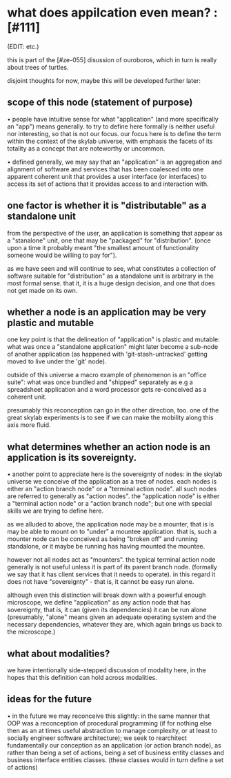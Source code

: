 # what does appilcation even mean? :[#111]

(EDIT: etc.)

this is part of the [#ze-055] disussion of ouroboros, which in turn is really
about trees of turtles.

disjoint thoughts for now, maybe this will be developed further later:




## scope of this node (statement of purpose)

• people have intuitive sense for what "application" (and more specifically
an "app") means generally. to try to define here formally is neither
useful nor interesting, so that is not our focus. our focus here is to
define the term within the context of the skylab universe, with emphasis
the facets of its totality as a concept that are noteworthy or uncommon.

• defined generally, we may say that an "application" is an aggregation and
alignment of software and services that has been coalesced into one apparent
coherent unit that provides a user interface (or interfaces) to access its
set of actions that it provides access to and interaction with.




## one factor is whether it is "distributable" as a standalone unit

from the perspective of the user, an application is something that appear
as a "stanalone" unit, one that may be "packaged" for "distribution".
(once upon a time it probably meant "the smallest amount of functionality
someone would be willing to pay for").

as we have seen and will continue to see, what constitutes a collection of
software suitable for "distribution" as a standalone unit is arbitrary in
the most formal sense. that it, it is a huge design decision, and one that
does not get made on its own.




## whether a node is an application may be very plastic and mutable

one key point is that the delineation of "application" is plastic and
mutable: what was once a "standalone application" might later become a
sub-node of another application (as happened with 'git-stash-untracked'
getting moved to live under the 'git' node).

outside of this universe a macro example of phenomenon is an "office
suite": what was once bundled and "shipped" separately as e.g a spreadsheet
application and a word processor gets re-conceived as a coherent unit.

presumably this reconception can go in the other direction, too. one of the
great skylab experiments is to see if we can make the mobility along this
axis more fluid.




## what determines whether an action node is an application is its sovereignty.

• another point to appreciate here is the sovereignty of nodes: in the skylab
universe we conceive of the application as a tree of nodes. each nodes is
either an "action branch node" or a "terminal action node". all such nodes
are referred to generally as "action nodes". the "application node" is
either a "terminal action node" or a "action branch node"; but one with
special skills we are trying to define here.

as we alluded to above, the application node may be a mounter, that is is may
be able to mount on to "under" a mountee application. that is, such a mounter
node can be conceived as being "broken off" and running standalone, or it
maybe be running has having mounted the mountee.

however not all nodes act as "mounters". the typical terminal action node
generally is not useful unless it is part of its parent branch node. (formally
we say that it has client services that it needs to operate). in this regard
it does not have "sovereignty" - that is, it cannot be easy run alone.

although even this distinction will break down with a powerful enough
microscope, we define "application" as any action node that has sovereignty,
that is, it can (given its dependencies) it can be run alone (presumably,
"alone" means given an adequate operating system and the necessary
dependencies, whatever they are, which again brings us back to the microscope.)




## what about modalities?

we have intentionally side-stepped discussion of modality here, in the hopes
that this definition can hold across modalities.




## ideas for the future

• in the future we may reconceive this slightly: in the same manner that OOP
was a reconception of procedural programming (if for nothing else then as an
at times useful abstraction to manage complexity, or at least to socially
engineer software architecture); we seek to rearchitect fundamentally our
conception as an application (or action branch node), as rather than being
a set of actions, being a set of business entity classes and business
interface entities classes. (these classes would in turn define a set
of actions)

